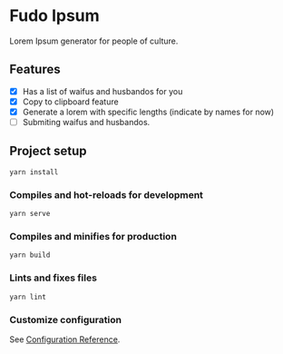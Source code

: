 # Fudo Ipsum
Lorem Ipsum generator for people of culture.

## Features
- [x] Has a list of waifus and husbandos for you
- [x] Copy to clipboard feature
- [x] Generate a lorem with specific lengths (indicate by names for now)
- [ ] Submiting waifus and husbandos.

## Project setup
```
yarn install
```

### Compiles and hot-reloads for development
```
yarn serve
```

### Compiles and minifies for production
```
yarn build
```

### Lints and fixes files
```
yarn lint
```

### Customize configuration
See [Configuration Reference](https://cli.vuejs.org/config/).
